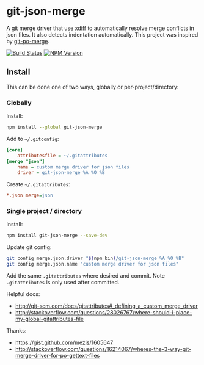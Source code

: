 # git-json-merge

A git merge driver that use [xdiff](https://github.com/dominictarr/xdiff) to automatically resolve merge conflicts in json files. It also detects indentation automatically. This project was inspired by [git-po-merge](https://github.com/beck/git-po-merge).

[![Build Status](https://travis-ci.org/jonatanpedersen/git-json-merge.svg?branch=master)](https://travis-ci.org/jonatanpedersen/git-json-merge)
[![NPM Version](https://img.shields.io/npm/v/git-json-merge.svg)](https://www.npmjs.com/package/git-json-merge)

## Install

This can be done one of two ways, globally or per-project/directory:

### Globally

Install:

```sh
npm install --global git-json-merge
```

Add to `~/.gitconfig`:

```ini
[core]
    attributesfile = ~/.gitattributes
[merge "json"]
    name = custom merge driver for json files
    driver = git-json-merge %A %O %B
```

Create `~/.gitattributes`:

```ini
*.json merge=json
```

### Single project / directory

Install:

```sh
npm install git-json-merge --save-dev
```

Update git config:

```sh
git config merge.json.driver "$(npm bin)/git-json-merge %A %O %B"
git config merge.json.name "custom merge driver for json files"
```

Add the same `.gitattributes` where desired and commit.
Note `.gitattributes` is only used after committed.

Helpful docs:

- http://git-scm.com/docs/gitattributes#_defining_a_custom_merge_driver
- http://stackoverflow.com/questions/28026767/where-should-i-place-my-global-gitattributes-file

Thanks:

- https://gist.github.com/mezis/1605647
- http://stackoverflow.com/questions/16214067/wheres-the-3-way-git-merge-driver-for-po-gettext-files
